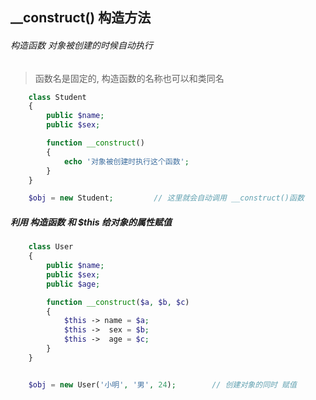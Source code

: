 ## \_\_construct\(\) 构造方法

###### 构造函数 对象被创建的时候自动执行

> 函数名是固定的, 构造函数的名称也可以和类同名

```php
    class Student
    {
        public $name;
        public $sex;

        function __construct()
        {
            echo '对象被创建时执行这个函数';
        }
    }

    $obj = new Student;         // 这里就会自动调用 __construct()函数
```

##### 利用 构造函数 和 $this 给对象的属性赋值

```php
    class User
    {
        public $name;
        public $sex;
        public $age;

        function __construct($a, $b, $c)
        {
            $this -> name = $a;
            $this ->  sex = $b;
            $this ->  age = $c;
        }
    }


    $obj = new User('小明', '男', 24);        // 创建对象的同时 赋值
```



